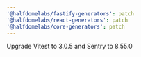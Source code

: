 ```yaml
---
'@halfdomelabs/fastify-generators': patch
'@halfdomelabs/react-generators': patch
'@halfdomelabs/core-generators': patch
---
```


Upgrade Vitest to 3.0.5 and Sentry to 8.55.0
